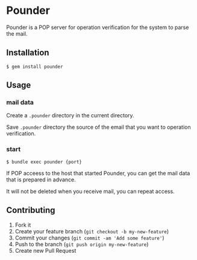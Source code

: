 # Pounder

Pounder is a POP server for operation verification for the system to
parse the mail.

## Installation

    $ gem install pounder

## Usage

### mail data

Create a `.pounder` directory in the current directory.

Save `.pounder` directory the source of the email that you want to
operation verification.

### start

    $ bundle exec pounder {port}

If POP acceess to the host that started Pounder, you can get the mail
data that is prepared in advance.

It will not be deleted when you receive mail, you can repeat access.

## Contributing

1. Fork it
2. Create your feature branch (`git checkout -b my-new-feature`)
3. Commit your changes (`git commit -am 'Add some feature'`)
4. Push to the branch (`git push origin my-new-feature`)
5. Create new Pull Request
